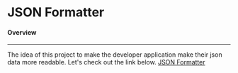 # JSON Formatter

#### Overview
---

The idea of this project to make the developer application make their json data more readable. Let's check out the link below.
[JSON Formatter](https://basicallybasicc.github.io/json-formatter)

